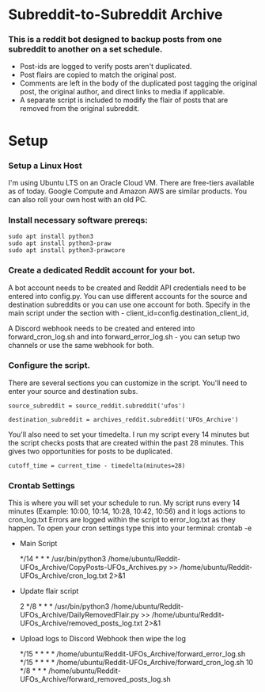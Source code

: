 # Subreddit-to-Subreddit Archive
 
### This is a reddit bot designed to backup posts from one subreddit to another on a set schedule. 
- Post-ids are logged to verify posts aren't duplicated.
- Post flairs are copied to match the original post.
- Comments are left in the body of the duplicated post tagging the original post, the original author, and direct links to media if applicable. 
- A separate script is included to modify the flair of posts that are removed from the original subreddit. 

# Setup

### Setup a Linux Host
I'm using Ubuntu LTS on an Oracle Cloud VM. There are free-tiers available as of today. Google Compute and Amazon AWS are similar products. You can also roll your own host with an old PC. 

### Install necessary software prereqs: 
	sudo apt install python3
	sudo apt install python3-praw
	sudo apt install python3-prawcore

### Create a dedicated Reddit account for your bot.
A bot account needs to be created and Reddit API credentials need to be entered into config.py. You can use different accounts for the source and destination subreddits or you can use one account for both. Specify in the main script under the section with - client_id=config.destination_client_id,

A Discord webhook needs to be created and entered into forward_cron_log.sh and into forward_error_log.sh - you can setup two channels or use the same webhook for both. 

### Configure the script.
There are several sections you can customize in the script. You'll need to enter your source and destination subs.

	source_subreddit = source_reddit.subreddit('ufos')

	destination_subreddit = archives_reddit.subreddit('UFOs_Archive')

You'll also need to set your timedelta. I run my script every 14 minutes but the script checks posts that are created within the past 28 minutes. This gives two opportunities for posts to be duplicated. 

	cutoff_time = current_time - timedelta(minutes=28)

### Crontab Settings
This is where you will set your schedule to run. My script runs every 14 minutes (Example: 10:00, 10:14, 10:28, 10:42, 10:56) and it logs actions to cron_log.txt Errors are logged within the script to error_log.txt as they happen. To open your cron settings type this into your terminal: crontab -e

- Main Script

	*/14 * * * /usr/bin/python3 /home/ubuntu/Reddit-UFOs_Archive/CopyPosts-UFOs_Archives.py >> /home/ubuntu/Reddit-UFOs_Archive/cron_log.txt 2>&1

- Update flair script

	2 */8 * * * /usr/bin/python3 /home/ubuntu/Reddit-UFOs_Archive/DailyRemovedFlair.py >> /home/ubuntu/Reddit-UFOs_Archive/removed_posts_log.txt 2>&1


- Upload logs to Discord Webhook then wipe the log

	*/15 * * * * /home/ubuntu/Reddit-UFOs_Archive/forward_error_log.sh
	*/15 * * * * /home/ubuntu/Reddit-UFOs_Archive/forward_cron_log.sh
	10 */8 * * * /home/ubuntu/Reddit-UFOs_Archive/forward_removed_posts_log.sh

